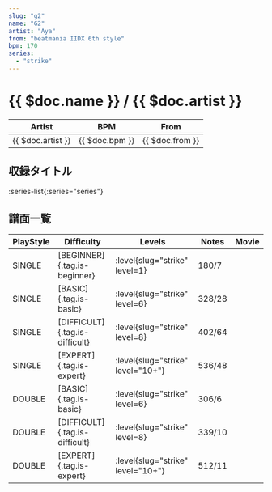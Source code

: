 ```yaml
---
slug: "g2"
name: "G2"
artist: "Aya"
from: "beatmania IIDX 6th style"
bpm: 170
series:
  - "strike"
---
```


# {{ $doc.name }} / {{ $doc.artist }}

|Artist|BPM|From|
|------|---|----|
|{{ $doc.artist }}|{{ $doc.bpm }}|{{ $doc.from }}|

## 収録タイトル

:series-list{:series="series"}

## 譜面一覧

|PlayStyle|Difficulty|Levels|Notes|Movie|
|---------|----------|------|-----|-----|
|SINGLE|[BEGINNER]{.tag.is-beginner}|<div class="field is-grouped is-grouped-multiline">:level{slug="strike" level=1}</div>|180/7||
|SINGLE|[BASIC]{.tag.is-basic}|<div class="field is-grouped is-grouped-multiline">:level{slug="strike" level=6}</div>|328/28||
|SINGLE|[DIFFICULT]{.tag.is-difficult}|<div class="field is-grouped is-grouped-multiline">:level{slug="strike" level=8}</div>|402/64||
|SINGLE|[EXPERT]{.tag.is-expert}|<div class="field is-grouped is-grouped-multiline">:level{slug="strike" level="10+"}</div>|536/48||
|DOUBLE|[BASIC]{.tag.is-basic}|<div class="field is-grouped is-grouped-multiline">:level{slug="strike" level=6}</div>|306/6||
|DOUBLE|[DIFFICULT]{.tag.is-difficult}|<div class="field is-grouped is-grouped-multiline">:level{slug="strike" level=8}</div>|339/10||
|DOUBLE|[EXPERT]{.tag.is-expert}|<div class="field is-grouped is-grouped-multiline">:level{slug="strike" level="10+"}</div>|512/11||
